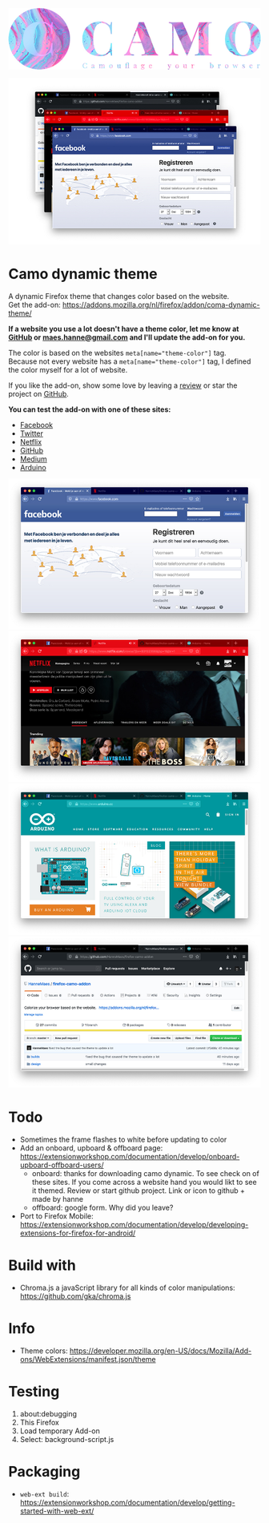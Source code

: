 ![Camo logo](design/logo-github-1000x245.jpg)

![Camo screenshots](design/screenshots-github-1000x657.jpg)

# Camo dynamic theme
A dynamic Firefox theme that changes color based on the website.<br>
Get the add-on: https://addons.mozilla.org/nl/firefox/addon/coma-dynamic-theme/

**If a website you use a lot doesn't have a theme color, let me know at [GitHub](https://github.com/HanneMaes/firefox-camo-addon) or maes.hanne@gmail.com and I'll update the add-on for you.**

The color is based on the websites ```meta[name="theme-color"]``` tag.<br>
Because not every website has a ```meta[name="theme-color"]``` tag, I defined the color myself for a lot of website. 

If you like the add-on, show some love by leaving a [review](https://addons.mozilla.org/nl/firefox/addon/coma-dynamic-theme/) or star the project on [GitHub](https://github.com/HanneMaes/firefox-camo-addon).

**You can test the add-on with one of these sites:**
- [Facebook](https://www.facebook.com/)
- [Twitter](https://twitter.com/)
- [Netflix](https://www.netflix.com/)
- [GitHub](https://github.com/)
- [Medium](https://medium.com/)
- [Arduino](https://www.arduino.cc/)

![Facebook screenshot](design/screenshots/screenshot-facebook-github-1000x599.jpg)
![Netflix screenshot](design/screenshots/screenshot-netflix-github-1000x599.jpg)
![Arduino screenshot](design/screenshots/screenshot-arduino-github-1000x599.jpg)
![Github screenshot](design/screenshots/screenshot-github-github-1000x599.jpg)

# Todo
- Sometimes the frame flashes to white before updating to color
- Add an onboard, upboard & offboard page: https://extensionworkshop.com/documentation/develop/onboard-upboard-offboard-users/
  - onboard: thanks for downloading camo dynamic. To see check on of these sites. If you come across a website hand you would likt to see it themed. Review or start github project. Link or icon to github + made by hanne
  - offboard: google form. Why did you leave?
- Port to Firefox Mobile: https://extensionworkshop.com/documentation/develop/developing-extensions-for-firefox-for-android/

# Build with
- Chroma.js a javaScript library for all kinds of color manipulations: https://github.com/gka/chroma.js

# Info
- Theme colors: https://developer.mozilla.org/en-US/docs/Mozilla/Add-ons/WebExtensions/manifest.json/theme

# Testing
1. about:debugging
2. This Firefox
3. Load temporary Add-on
3. Select: background-script.js

# Packaging
- ```web-ext build```: https://extensionworkshop.com/documentation/develop/getting-started-with-web-ext/
